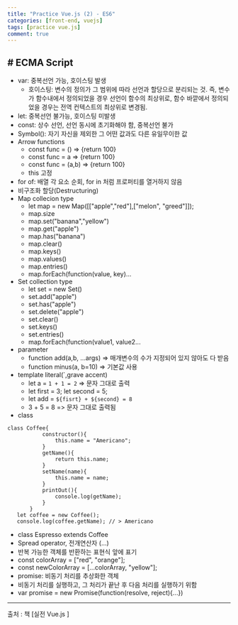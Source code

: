 ```yaml
---
title: "Practice Vue.js (2) - ES6"
categories: [front-end, vuejs]
tags: [practice vue.js]
comment: true
---
```


## # ECMA Script

- var: 중복선언 가능, 호이스팅 발생
  - 호이스팅: 변수의 정의가 그 범위에 따라 선언과 할당으로 분리되는 것. 즉, 변수가 함수내에서 정의되었을 경우 선언이 함수의 최상위로, 함수 바깥에서 정의되었을 경우는 전역 컨텍스트의
    최상위로 변경됨.
- let: 중복선언 불가능, 호이스팅 미발생
- const: 상수 선언, 선언 동시에 초기화해야 함, 중복선언 불가
- Symbol(): 자기 자신을 제외한 그 어떤 값과도 다른 유일무이한 값
- Arrow functions
  - const func = () => {return 100}
  - const func = a => {return 100}
  - const func = (a,b) => {return 100}
  - this 고정
- for of: 배열 각 요소 순회, for in 처럼 프로퍼티를 열거하지 않음
- 비구조화 할당(Destructuring)
- Map collecion type
  - let map = new Map([["apple","red"],["melon", "greed"]]);
  - map.size
  - map.set("banana","yellow")
  - map.get("apple")
  - map.has("banana")
  - map.clear()
  - map.keys()
  - map.values()
  - map.entries()
  - map.forEach(function(value, key)...
- Set collection type
  - let set = new Set()
  - set.add("apple")
  - set.has("apple")
  - set.delete("apple")
  - set.clear()
  - set.keys()
  - set.entries()
  - map.forEach(function(value1, value2...
- parameter
  - function add(a,b, ...args) => 매개변수의 수가 지정되어 있지 않아도 다 받음
  - function minus(a, b=10) => 기본값 사용
- template literal(`,grave accent)
  - let a = `1 + 1 = 2` => 문자 그대로 출력
  - let first = 3; let second = 5;
  - let add = `${fisrt} + ${second} = 8`
  - 3 + 5 = 8 => 문자 그대로 출력됨
- class

```
class Coffee{
           constructor(){
               this.name = "Americano";
           }
           getName(){
               return this.name;
           }
           setName(name){
               this.name = name;
           }
           printOut(){
               console.log(getName);
           }
       }
   let coffee = new Coffee();
   console.log(coffee.getName); // > Americano
```

- class Espresso extends Coffee
- Spread operator, 전개연산자 (...)
- 반복 가능한 객체를 반환하는 표현식 앞에 표기
- const colorArray = ["red", "orange"];
- const newColorArray = [...colorArray, "yellow"];
- promise: 비동기 처리를 추상화한 객체
- 비동기 처리를 실행하고, 그 처리가 끝난 후 다음 처리를 실행하기 위함
- var promise = new Promise(function(resolve, reject){...})

---

출처 : 책 [실전 Vue.js ]
